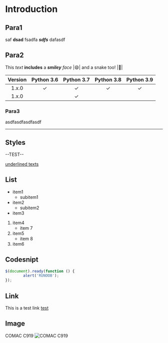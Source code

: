 Introduction
============

## Para1

saf __dsad__ fsadfa ___sdfs___ dafasdf

## Para2

This *text* **includes** a ***smiley*** _face_ |:smile:| and a snake too! |:snake:|

| Version | Python 3.6 | Python 3.7 | Python 3.8 | Python 3.9 |
| :--: | :--: | :--: | :--: | :--: |
| 1.x.0 | ✓ | ✓ | ✓ | ✓ |
| 1.x.0 |  | ✓ |  |  |

### Para3

asdfasdfasdfasdf

---

## Styles

--TEST--

<u>underlined texts</u>

## List

* item1
    - subitem1
* item2
    - subitem2
* item3

1. item4
    - item 7
2. item5
    - item 8
3. item6

## Codesnipt

```javascript
$(document).ready(function () {
	    alert('RUNOOB');
});
```
## Link

This is a test link [test](https://www.google.com)

## Image

COMAC C919
![COMAC C919](https://imgproc.airliners.net/photos/airliners/7/0/8/5357807.jpg?v=v47032dda91a)

